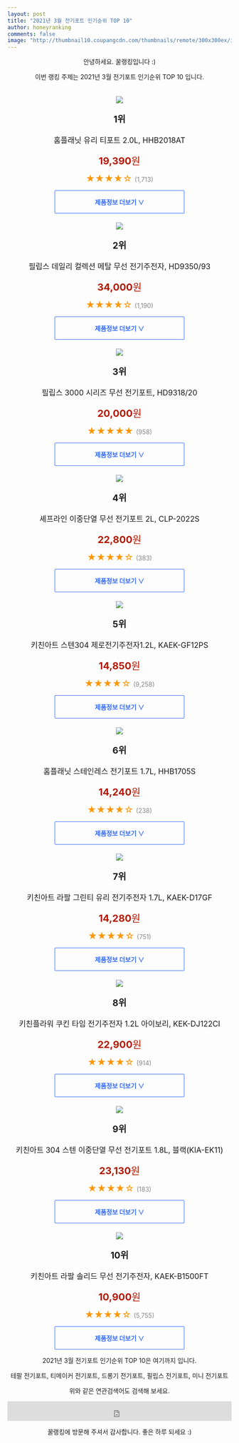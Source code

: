 ```yaml
--- 
layout: post 
title: "2021년 3월 전기포트 인기순위 TOP 10" 
author: honeyranking 
comments: false 
image: "http://thumbnail10.coupangcdn.com/thumbnails/remote/300x300ex/image/retail/images/150412524900047-f746ef39-cdd3-475a-bc92-a8f64a95ea62.jpg" 
--- 
```

<p style="text-align: center;">안녕하세요. 꿀랭킹입니다 :)</p> <p style="text-align: center;">이번 랭킹 주제는 2021년 3월 전기포트 인기순위 TOP 10 입니다.</p><center><img src="http://thumbnail10.coupangcdn.com/thumbnails/remote/300x300ex/image/retail/images/150412524900047-f746ef39-cdd3-475a-bc92-a8f64a95ea62.jpg" style="margin-top:20px" /></center> <p style="text-align: center; font-size: 20px"><b>1위</b></p> <p style="text-align: center; font-size: 17px">홈플래닛 유리 티포트 2.0L, HHB2018AT</p> <p style="text-align: center;"><span style="color: #b61800; font-size: 22px;"><b>19,390</b>원</span></p> <p style="text-align: center;"><span style="color: #ff9600; font-size: 20px;">★★★★☆ </span><span style="color: #878787;">(1,713)</span></p> <center><a href="https://coupa.ng/bUHlh3"> <div style="font-size: 14px; display: inline-block; padding: 15px 90px; color: #346aff; border-radius: 2px; border: 1px solid #346aff; cursor: pointer;"><b>제품정보 더보기 &or;</b></div> </a></center><center><img src="http://thumbnail8.coupangcdn.com/thumbnails/remote/300x300ex/image/product/image/vendoritem/2019/05/28/4283704644/0d7e128a-7d21-431c-b4c8-14fdf5db94fc.jpg" style="margin-top:20px" /></center> <p style="text-align: center; font-size: 20px"><b>2위</b></p> <p style="text-align: center; font-size: 17px">필립스 데일리 컬렉션 메탈 무선 전기주전자, HD9350/93</p> <p style="text-align: center;"><span style="color: #b61800; font-size: 22px;"><b>34,000</b>원</span></p> <p style="text-align: center;"><span style="color: #ff9600; font-size: 20px;">★★★★☆ </span><span style="color: #878787;">(1,190)</span></p> <center><a href="https://coupa.ng/bUHlh4"> <div style="font-size: 14px; display: inline-block; padding: 15px 90px; color: #346aff; border-radius: 2px; border: 1px solid #346aff; cursor: pointer;"><b>제품정보 더보기 &or;</b></div> </a></center><center><img src="http://thumbnail7.coupangcdn.com/thumbnails/remote/300x300ex/image/retail/images/2020/09/07/11/5/2a8ca7b9-2a07-475a-8f86-3d31169bcc74.jpg" style="margin-top:20px" /></center> <p style="text-align: center; font-size: 20px"><b>3위</b></p> <p style="text-align: center; font-size: 17px">필립스 3000 시리즈 무선 전기포트, HD9318/20</p> <p style="text-align: center;"><span style="color: #b61800; font-size: 22px;"><b>20,000</b>원</span></p> <p style="text-align: center;"><span style="color: #ff9600; font-size: 20px;">★★★★★ </span><span style="color: #878787;">(958)</span></p> <center><a href="https://coupa.ng/bUHlh6"> <div style="font-size: 14px; display: inline-block; padding: 15px 90px; color: #346aff; border-radius: 2px; border: 1px solid #346aff; cursor: pointer;"><b>제품정보 더보기 &or;</b></div> </a></center><center><img src="http://thumbnail7.coupangcdn.com/thumbnails/remote/300x300ex/image/retail/images/79173873726902-57aaf7c3-9c6c-4c75-8148-3d449504a0f4.jpg" style="margin-top:20px" /></center> <p style="text-align: center; font-size: 20px"><b>4위</b></p> <p style="text-align: center; font-size: 17px">셰프라인 이중단열 무선 전기포트 2L, CLP-2022S</p> <p style="text-align: center;"><span style="color: #b61800; font-size: 22px;"><b>22,800</b>원</span></p> <p style="text-align: center;"><span style="color: #ff9600; font-size: 20px;">★★★★☆ </span><span style="color: #878787;">(383)</span></p> <center><a href="https://coupa.ng/bUHlh8"> <div style="font-size: 14px; display: inline-block; padding: 15px 90px; color: #346aff; border-radius: 2px; border: 1px solid #346aff; cursor: pointer;"><b>제품정보 더보기 &or;</b></div> </a></center><center><img src="http://thumbnail9.coupangcdn.com/thumbnails/remote/300x300ex/image/retail/images/21880803205552-573d6a53-41bf-48c3-ac3a-8cb81508c51c.jpg" style="margin-top:20px" /></center> <p style="text-align: center; font-size: 20px"><b>5위</b></p> <p style="text-align: center; font-size: 17px">키친아트 스텐304 제로전기주전자1.2L, KAEK-GF12PS</p> <p style="text-align: center;"><span style="color: #b61800; font-size: 22px;"><b>14,850</b>원</span></p> <p style="text-align: center;"><span style="color: #ff9600; font-size: 20px;">★★★★☆ </span><span style="color: #878787;">(9,258)</span></p> <center><a href="https://coupa.ng/bUHlia"> <div style="font-size: 14px; display: inline-block; padding: 15px 90px; color: #346aff; border-radius: 2px; border: 1px solid #346aff; cursor: pointer;"><b>제품정보 더보기 &or;</b></div> </a></center><center><img src="http://thumbnail6.coupangcdn.com/thumbnails/remote/300x300ex/image/retail/images/6698610796003-644fb683-0355-4c7b-bc74-18aef3c77045.jpg" style="margin-top:20px" /></center> <p style="text-align: center; font-size: 20px"><b>6위</b></p> <p style="text-align: center; font-size: 17px">홈플래닛 스테인레스 전기포트 1.7L, HHB1705S</p> <p style="text-align: center;"><span style="color: #b61800; font-size: 22px;"><b>14,240</b>원</span></p> <p style="text-align: center;"><span style="color: #ff9600; font-size: 20px;">★★★★☆ </span><span style="color: #878787;">(238)</span></p> <center><a href="https://coupa.ng/bUHlig"> <div style="font-size: 14px; display: inline-block; padding: 15px 90px; color: #346aff; border-radius: 2px; border: 1px solid #346aff; cursor: pointer;"><b>제품정보 더보기 &or;</b></div> </a></center><center><img src="http://thumbnail7.coupangcdn.com/thumbnails/remote/300x300ex/image/product/image/vendoritem/2018/12/19/3728247811/8d23d8e0-212c-40c8-84dd-e18c1ab2e6e4.jpg" style="margin-top:20px" /></center> <p style="text-align: center; font-size: 20px"><b>7위</b></p> <p style="text-align: center; font-size: 17px">키친아트 라팔 그린티 유리 전기주전자 1.7L, KAEK-D17GF</p> <p style="text-align: center;"><span style="color: #b61800; font-size: 22px;"><b>14,280</b>원</span></p> <p style="text-align: center;"><span style="color: #ff9600; font-size: 20px;">★★★★☆ </span><span style="color: #878787;">(751)</span></p> <center><a href="https://coupa.ng/bUHlii"> <div style="font-size: 14px; display: inline-block; padding: 15px 90px; color: #346aff; border-radius: 2px; border: 1px solid #346aff; cursor: pointer;"><b>제품정보 더보기 &or;</b></div> </a></center><center><img src="http://thumbnail7.coupangcdn.com/thumbnails/remote/300x300ex/image/retail/images/2019/12/06/14/3/84b5b1ba-8cbb-40e0-a740-98a2d1092694.jpg" style="margin-top:20px" /></center> <p style="text-align: center; font-size: 20px"><b>8위</b></p> <p style="text-align: center; font-size: 17px">키친플라워 쿠킨 타임 전기주전자 1.2L 아이보리, KEK-DJ122CI</p> <p style="text-align: center;"><span style="color: #b61800; font-size: 22px;"><b>22,900</b>원</span></p> <p style="text-align: center;"><span style="color: #ff9600; font-size: 20px;">★★★★☆ </span><span style="color: #878787;">(914)</span></p> <center><a href="https://coupa.ng/bUHlil"> <div style="font-size: 14px; display: inline-block; padding: 15px 90px; color: #346aff; border-radius: 2px; border: 1px solid #346aff; cursor: pointer;"><b>제품정보 더보기 &or;</b></div> </a></center><center><img src="http://thumbnail10.coupangcdn.com/thumbnails/remote/300x300ex/image/retail/images/182133758816227-ddfb4ed0-41bc-47c9-8585-1b6294cf12c4.jpg" style="margin-top:20px" /></center> <p style="text-align: center; font-size: 20px"><b>9위</b></p> <p style="text-align: center; font-size: 17px">키친아트 304 스텐 이중단열 무선 전기포트 1.8L, 블랙(KIA-EK11)</p> <p style="text-align: center;"><span style="color: #b61800; font-size: 22px;"><b>23,130</b>원</span></p> <p style="text-align: center;"><span style="color: #ff9600; font-size: 20px;">★★★★☆ </span><span style="color: #878787;">(183)</span></p> <center><a href="https://coupa.ng/bUHlio"> <div style="font-size: 14px; display: inline-block; padding: 15px 90px; color: #346aff; border-radius: 2px; border: 1px solid #346aff; cursor: pointer;"><b>제품정보 더보기 &or;</b></div> </a></center><center><img src="http://thumbnail10.coupangcdn.com/thumbnails/remote/300x300ex/image/product/image/vendoritem/2018/10/02/3452026171/f26cb27f-8402-4877-8dbe-0369e4a2bd13.jpg" style="margin-top:20px" /></center> <p style="text-align: center; font-size: 20px"><b>10위</b></p> <p style="text-align: center; font-size: 17px">키친아트 라팔 솔리드 무선 전기주전자, KAEK-B1500FT</p> <p style="text-align: center;"><span style="color: #b61800; font-size: 22px;"><b>10,900</b>원</span></p> <p style="text-align: center;"><span style="color: #ff9600; font-size: 20px;">★★★★☆ </span><span style="color: #878787;">(5,755)</span></p> <center><a href="https://coupa.ng/bUHlir"> <div style="font-size: 14px; display: inline-block; padding: 15px 90px; color: #346aff; border-radius: 2px; border: 1px solid #346aff; cursor: pointer;"><b>제품정보 더보기 &or;</b></div> </a></center> <p style="text-align: center;"> </p> <p style="text-align: center;"> </p> <p style="text-align: center;">2021년 3월 전기포트 인기순위 TOP 10은 여기까지 입니다.</p> <p style="text-align: center;">테팔 전기포트, 티메이커 전기포트, 드롱기 전기포트, 필립스 전기포트, 미니 전기포트</p> <p style="text-align: center;">위와 같은 연관검색어도 검색해 보세요.</p> <iframe src="https://coupa.ng/bSaIdo" width="100%" height="44" frameborder="0" scrolling="no" referrerpolicy="unsafe-url"></iframe> <p style="text-align: center;">꿀랭킹에 방문해 주셔서 감사합니다. 좋은 하루 되세요 :)</p>

